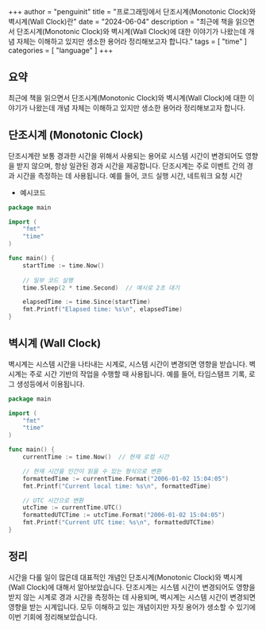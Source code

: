 +++
author = "penguinit"
title = "프로그래밍에서 단조시계(Monotonic Clock)와 벽시계(Wall Clock)란"
date = "2024-06-04"
description = "최근에 책을 읽으면서 단조시계(Monotonic Clock)와 벽시계(Wall Clock)에 대한 이야기가 나왔는데 개념 자체는 이해하고 있지만 생소한 용어라 정리해보고자 합니다."
tags = [
"time"
]
categories = [
"language"
]
+++

## 요약
최근에 책을 읽으면서 단조시계(Monotonic Clock)와 벽시계(Wall Clock)에 대한 이야기가 나왔는데 개념 자체는 이해하고 있지만 생소한 용어라 정리해보고자 합니다.

## 단조시계 (Monotonic Clock)
단조시계란 보통 경과한 시간을 위해서 사용되는 용어로 시스템 시간이 변경되어도 영향을 받지 않으며, 항상 일관된 경과 시간을 제공합니다. 단조시계는 주로 이벤트 간의 경과 시간을 측정하는 데 사용됩니다. 예를 들어, 코드 실행 시간, 네트워크 요청 시간

- 예시코드

```go
package main

import (
    "fmt"
    "time"
)

func main() {
    startTime := time.Now()
    
    // 일부 코드 실행
    time.Sleep(2 * time.Second)  // 예시로 2초 대기

    elapsedTime := time.Since(startTime)
    fmt.Printf("Elapsed time: %s\n", elapsedTime)
}
```

## 벽시계 (Wall Clock)
벽시계는 시스템 시간을 나타내는 시계로, 시스템 시간이 변경되면 영향을 받습니다. 벽시계는 주로 시간 기반의 작업을 수행할 때 사용됩니다. 예를 들어, 타임스탬프 기록, 로그 생성등에서 이용됩니다.

```go
package main

import (
    "fmt"
    "time"
)

func main() {
    currentTime := time.Now()  // 현재 로컬 시간

    // 현재 시간을 인간이 읽을 수 있는 형식으로 변환
    formattedTime := currentTime.Format("2006-01-02 15:04:05")
    fmt.Printf("Current local time: %s\n", formattedTime)

    // UTC 시간으로 변환
    utcTime := currentTime.UTC()
    formattedUTCTime := utcTime.Format("2006-01-02 15:04:05")
    fmt.Printf("Current UTC time: %s\n", formattedUTCTime)
}
```

## 정리
시간을 다룰 일이 많은데 대표적인 개념인 단조시계(Monotonic Clock)와 벽시계(Wall Clock)에 대해서 알아보았습니다. 단조시계는 시스템 시간이 변경되어도 영향을 받지 않는 시계로 경과 시간을 측정하는 데 사용되며, 벽시계는 시스템 시간이 변경되면 영향을 받는 시계입니다.
모두 이해하고 있는 개념이지만 자칫 용어가 생소할 수 있기에 이번 기회에 정리해보았습니다.